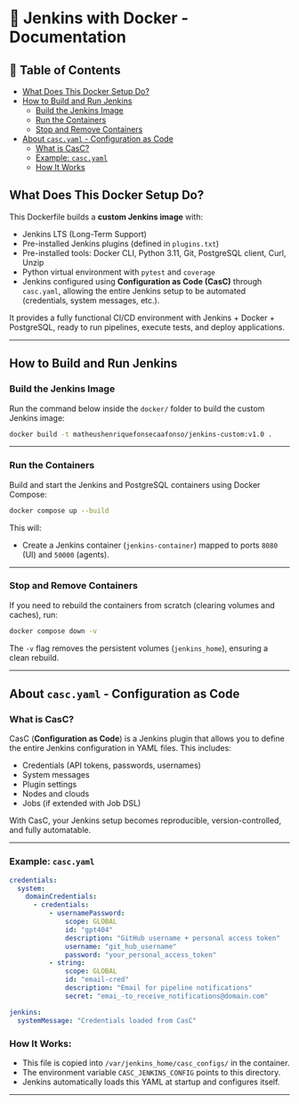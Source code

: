 
# 🚀 Jenkins with Docker - Documentation

## 📑 Table of Contents

- [What Does This Docker Setup Do?](#what-does-this-docker-setup-do)
- [How to Build and Run Jenkins](#how-to-build-and-run-jenkins)
    - [Build the Jenkins Image](#build-the-jenkins-image)
    - [Run the Containers](#run-the-containers)
    - [Stop and Remove Containers](#stop-and-remove-containers)
- [About `casc.yaml` - Configuration as Code](#about-cascyaml---configuration-as-code)
    - [What is CasC?](#what-is-casc)
    - [Example: `casc.yaml`](#example-cascyaml)
    - [How It Works](#how-it-works)


## What Does This Docker Setup Do?

This Dockerfile builds a **custom Jenkins image** with:

- Jenkins LTS (Long-Term Support)
- Pre-installed Jenkins plugins (defined in `plugins.txt`)
- Pre-installed tools: Docker CLI, Python 3.11, Git, PostgreSQL client, Curl, Unzip
- Python virtual environment with `pytest` and `coverage`
- Jenkins configured using **Configuration as Code (CasC)** through `casc.yaml`, allowing the entire Jenkins setup to be automated (credentials, system messages, etc.).

It provides a fully functional CI/CD environment with Jenkins + Docker + PostgreSQL, ready to run pipelines, execute tests, and deploy applications.

---

## How to Build and Run Jenkins

### Build the Jenkins Image

Run the command below inside the `docker/` folder to build the custom Jenkins image:

```bash
docker build -t matheushenriquefonsecaafonso/jenkins-custom:v1.0 .
```

---

### Run the Containers

Build and start the Jenkins and PostgreSQL containers using Docker Compose:

```bash
docker compose up --build
```

This will:

- Create a Jenkins container (`jenkins-container`) mapped to ports `8080` (UI) and `50000` (agents).

---

### Stop and Remove Containers

If you need to rebuild the containers from scratch (clearing volumes and caches), run:

```bash
docker compose down -v
```

The `-v` flag removes the persistent volumes (`jenkins_home`), ensuring a clean rebuild.

---

## About `casc.yaml` - Configuration as Code

### What is CasC?

CasC (**Configuration as Code**) is a Jenkins plugin that allows you to define the entire Jenkins configuration in YAML files. This includes:

- Credentials (API tokens, passwords, usernames)
- System messages
- Plugin settings
- Nodes and clouds
- Jobs (if extended with Job DSL)

With CasC, your Jenkins setup becomes reproducible, version-controlled, and fully automatable.

---

### Example: `casc.yaml`

```yaml
credentials:
  system:
    domainCredentials:
      - credentials:
          - usernamePassword:
              scope: GLOBAL
              id: "gpt404"
              description: "GitHub username + personal access token"
              username: "git_hub_username"
              password: "your_personal_access_token"
          - string:
              scope: GLOBAL
              id: "email-cred"
              description: "Email for pipeline notifications"
              secret: "emai_-to_receive_notifications@domain.com"

jenkins:
  systemMessage: "Credentials loaded from CasC"
```

### How It Works:

- This file is copied into `/var/jenkins_home/casc_configs/` in the container.
- The environment variable `CASC_JENKINS_CONFIG` points to this directory.
- Jenkins automatically loads this YAML at startup and configures itself.

---
